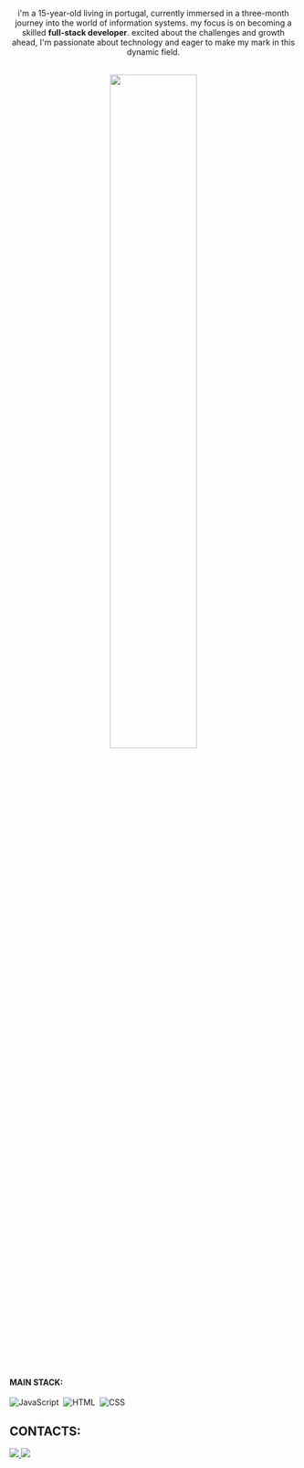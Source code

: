 <p align="center">i'm a 15-year-old living in portugal, currently immersed in a three-month journey into the world of information systems. my focus is on becoming a skilled <strong>full-stack developer</strong>. excited about the challenges and growth ahead, I'm passionate about technology and eager to make my mark in this dynamic field.</p>&nbsp;

<div  align="center" style="margin-bottom:100px">
<img width=55% align="center"  src="https://github-readme-streak-stats.herokuapp.com?user=joeltorcato&theme=radical&mode=weekly" />
</div>
 
&nbsp;

#### MAIN STACK:
![JavaScript](https://img.shields.io/badge/JavaScript-F7DF1E?style=for-the-badge&logo=javascript&logoColor=black)&nbsp;
![HTML](https://img.shields.io/badge/HTML5-E34F26?style=for-the-badge&logo=html5&logoColor=white)&nbsp;
![CSS](https://img.shields.io/badge/CSS3-1572B6?style=for-the-badge&logo=css3&logoColor=white)&nbsp;

## CONTACTS:

<div> 
<a href="https://www.instagram.com/joeltorcato/" target="_blank"><img src="https://img.shields.io/badge/-Instagram-%23E4405F?style=for-the-badge&logo=instagram&logoColor=white">
</a>
<a href="https://www.linkedin.com/in/joeltorcato/" target="_blank"><img src="https://img.shields.io/badge/-LinkedIn-%230077B5?style=for-the-badge&logo=linkedin&logoColor=white"  target="_blank"></a> 
</div> 
